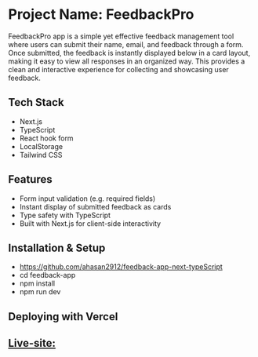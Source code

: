 # Project Name: FeedbackPro
FeedbackPro app is a simple yet effective feedback management tool where users can submit their name, email, and feedback through a form. Once submitted, the feedback is instantly displayed below in a card layout, making it easy to view all responses in an organized way. This provides a clean and interactive experience for collecting and showcasing user feedback.

## Tech Stack
- Next.js
- TypeScript
- React hook form
- LocalStorage
- Tailwind CSS

## Features
- Form input validation (e.g. required fields)  
- Instant display of submitted feedback as cards  
- Type safety with TypeScript  
- Built with Next.js for client-side interactivity 

## Installation & Setup
- https://github.com/ahasan2912/feedback-app-next-typeScript
- cd feedback-app
- npm install
- npm run dev

## Deploying with Vercel
## [Live-site: ](https://feedback-app-next-type-script.vercel.app/)
